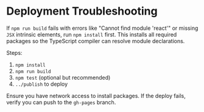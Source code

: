# Deployment Troubleshooting

If `npm run build` fails with errors like "Cannot find module 'react'" or missing
`JSX` intrinsic elements, run `npm install` first. This installs all required
packages so the TypeScript compiler can resolve module declarations.

Steps:
1. `npm install`
2. `npm run build`
3. `npm test` (optional but recommended)
4. `../publish` to deploy

Ensure you have network access to install packages. If the deploy fails, verify
you can push to the `gh-pages` branch.
